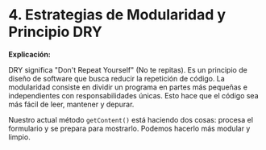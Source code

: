# 4. Estrategias de Modularidad y Principio DRY

**Explicación:**&#x20;

DRY significa "Don't Repeat Yourself" (No te repitas). Es un principio de diseño de software que busca reducir la repetición de código. La modularidad consiste en dividir un programa en partes más pequeñas e independientes con responsabilidades únicas. Esto hace que el código sea más fácil de leer, mantener y depurar.

Nuestro actual método `getContent()` está haciendo dos cosas: procesa el formulario y se prepara para mostrarlo. Podemos hacerlo más modular y limpio.


